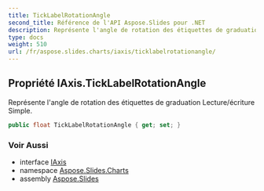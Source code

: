 ```yaml
---
title: TickLabelRotationAngle
second_title: Référence de l'API Aspose.Slides pour .NET
description: Représente l'angle de rotation des étiquettes de graduation Lecture/écriture Simple.
type: docs
weight: 510
url: /fr/aspose.slides.charts/iaxis/ticklabelrotationangle/
---
```


## Propriété IAxis.TickLabelRotationAngle

Représente l'angle de rotation des étiquettes de graduation Lecture/écriture Simple.

```csharp
public float TickLabelRotationAngle { get; set; }
```

### Voir Aussi

* interface [IAxis](../../iaxis)
* namespace [Aspose.Slides.Charts](../../iaxis)
* assembly [Aspose.Slides](../../../)

<!-- NE PAS MODIFIER : généré par xmldocmd pour Aspose.Slides.dll -->